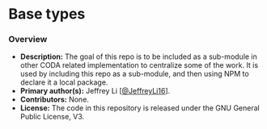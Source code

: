 # Base types

### Overview

- **Description:** The goal of this repo is to be included as a sub-module in other CODA related implementation to centralize some of the work. It is used by including this repo as a sub-module, and then using NPM to declare it a local package.
- **Primary author(s):** Jeffrey Li [[@JeffreyLi16](https://github.com/JeffreyLi16)].
- **Contributors:** None.
- **License:** The code in this repository is released under the GNU General Public License, V3.
